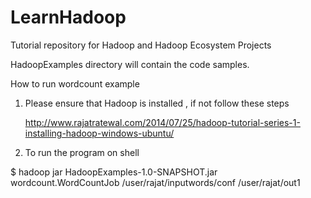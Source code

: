 LearnHadoop
===========

Tutorial repository for Hadoop and Hadoop Ecosystem Projects

HadoopExamples directory will contain the code samples.

How to run wordcount example

1) Please ensure that Hadoop is installed , if not follow these steps

   http://www.rajatratewal.com/2014/07/25/hadoop-tutorial-series-1-installing-hadoop-windows-ubuntu/ 

2) To run the program on shell

$ hadoop jar HadoopExamples-1.0-SNAPSHOT.jar wordcount.WordCountJob /user/rajat/inputwords/conf /user/rajat/out1
